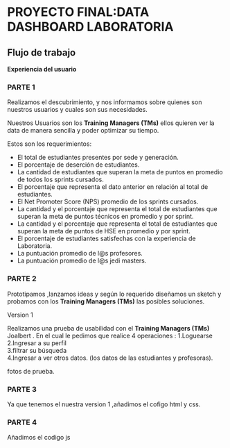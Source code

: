 # PROYECTO FINAL:DATA DASHBOARD LABORATORIA


## Flujo de trabajo

**Experiencia del usuario**  

### PARTE 1  
Realizamos el descubrimiento, y nos informamos sobre quienes son nuestros usuarios y cuales son sus necesidades.

Nuestros Usuarios son los **Training Managers (TMs)** ellos quieren ver la data de manera sencilla y poder optimizar su tiempo.  

Estos son los requerimientos:  

- El total de estudiantes presentes por sede y generación.
- El porcentaje de deserción de estudiantes.
- La cantidad de estudiantes que superan la meta de puntos en promedio de todos los sprints cursados.
- El porcentaje que representa el dato anterior en relación al total de estudiantes.
- El Net Promoter Score (NPS) promedio de los sprints cursados.
- La cantidad y el porcentaje que representa el total de estudiantes que superan la meta de puntos técnicos en promedio y por sprint.
- La cantidad y el porcentaje que representa el total de estudiantes que superan la meta de puntos de HSE en promedio y por sprint.
- El porcentaje de estudiantes satisfechas con la experiencia de Laboratoria.
- La puntuación promedio de l@s profesores.
- La puntuación promedio de l@s jedi masters.  

### PARTE 2  
Prototipamos ,lanzamos ideas y según lo requerido diseñamos un sketch y probamos con los **Training Managers (TMs)** las posibles soluciones.

Version 1  


Realizamos una prueba de usabilidad con el **Training Managers (TMs)** Joalbert .
En el cual le pedimos que realice 4 operaciones :
1.Loguearse  
2.Ingresar a su perfil  
3.filtrar su búsqueda  
4.Ingresar a ver otros datos. (los datos de las estudiantes y profesoras).  

fotos de prueba.


### PARTE 3  
Ya que tenemos el nuestra version 1 ,añadimos el cofigo html y css.  

### PARTE 4
Añadimos el codigo js
